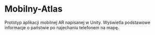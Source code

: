 # Mobilny-Atlas
Prototyp aplikacji mobilnej AR napisanej w Unity. Wyświetla podstawowe informacje o państwie po najechaniu telefonem na mapę.

